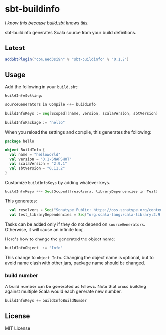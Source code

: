 sbt-buildinfo
=============

*I know this because build.sbt knows this.*

sbt-buildinfo generates Scala source from your build definitions.

Latest
------

```scala
addSbtPlugin("com.eed3si9n" % "sbt-buildinfo" % "0.1.2")
```

Usage
-----

Add the following in your `build.sbt`:

```scala
buildInfoSettings

sourceGenerators in Compile <+= buildInfo

buildInfoKeys := Seq[Scoped](name, version, scalaVersion, sbtVersion)

buildInfoPackage := "hello"
```

When you reload the settings and compile, this generates the following:

```scala
package hello

object BuildInfo {
  val name = "helloworld"
  val version = "0.1-SNAPSHOT"
  val scalaVersion = "2.9.1"
  val sbtVersion = "0.11.2"
}
```

Customize `buildInfoKeys` by adding whatever keys.

```scala
buildInfoKeys ++= Seq[Scoped](resolvers, libraryDependencies in Test)
```

This generates:

```scala
  val resolvers = Seq("Sonatype Public: https://oss.sonatype.org/content/groups/public")
  val test_libraryDependencies = Seq("org.scala-lang:scala-library:2.9.1", ...)
```

Tasks can be added only if they do not depend on `sourceGenerators`. Otherwise, it will cause an infinite loop.

Here's how to change the generated the object name:

```scala
buildInfoObject  := "Info"
```

This change to `object Info`. Changing the object name is optional, but to avoid name clash with other jars, package name should be changed.

### build number

A build number can be generated as follows. Note that cross building against multiple Scala would each generate new number.

```scala
buildInfoKeys += buildInfoBuildNumber
```

License
-------

MIT License
